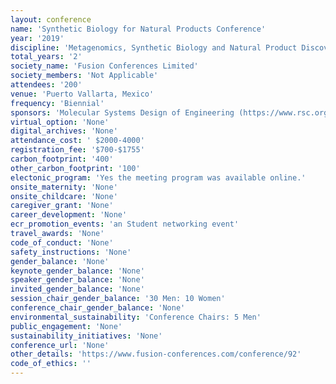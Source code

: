 ```yaml
---
layout: conference 
name: 'Synthetic Biology for Natural Products Conference'
year: '2019'
discipline: 'Metagenomics, Synthetic Biology and Natural Product Discovery'
total_years: '2'
society_name: 'Fusion Conferences Limited'
society_members: 'Not Applicable'
attendees: '200'
venue: 'Puerto Vallarta, Mexico'
frequency: 'Biennial'
sponsors: 'Molecular Systems Design of Engineering (https://www.rsc.org/journals-books-databases/about-journals/msde/)'
virtual_option: 'None'
digital_archives: 'None'
attendance_cost: ' $2000-4000'
registration_fee: '$700-$1755'
carbon_footprint: '400'
other_carbon_footprint: '100'
electonic_program: 'Yes the meeting program was available online.'
onsite_maternity: 'None'
onsite_childcare: 'None'
caregiver_grant: 'None'
career_development: 'None'
ecr_promotion_events: 'an Student networking event'
travel_awards: 'None'
code_of_conduct: 'None'
safety_instructions: 'None'
gender_balance: 'None'
keynote_gender_balance: 'None'
speaker_gender_balance: 'None'
invited_gender_balance: 'None'
session_chair_gender_balance: '30 Men: 10 Women'
conference_chair_gender_balance: 'None'
environmental_sustainability: 'Conference Chairs: 5 Men'
public_engagement: 'None'
sustainability_initiatives: 'None'
conference_url: 'None'
other_details: 'https://www.fusion-conferences.com/conference/92'
code_of_ethics: ''
---
```

